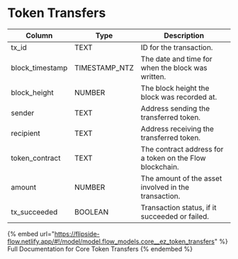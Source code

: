 # Token Transfers



| Column           | Type           | Description                                              |
| ---------------- | -------------- | -------------------------------------------------------- |
| tx\_id           | TEXT           | ID for the transaction.                                  |
| block\_timestamp | TIMESTAMP\_NTZ | The date and time for when the block was written.        |
| block\_height    | NUMBER         | The block height the block was recorded at.              |
| sender           | TEXT           | Address sending the transferred token.                   |
| recipient        | TEXT           | Address receiving the transferred token.                 |
| token\_contract  | TEXT           | The contract address for a token on the Flow blockchain. |
| amount           | NUMBER         | The amount of the asset involved in the transaction.     |
| tx\_succeeded    | BOOLEAN        | Transaction status, if it succeeded or failed.           |

{% embed url="https://flipside-flow.netlify.app/#!/model/model.flow_models.core__ez_token_transfers" %}
Full Documentation for Core Token Transfers
{% endembed %}

